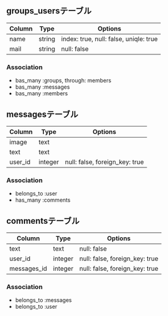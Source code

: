 ## groups_usersテーブル

|Column|Type|Options|
|------|----|-------|
|name|string|index: true, null: false, uniqle: true|
|mail|string|null: false|

### Association
- bas_many :groups, through: members
- bas_many :messages
- bas_many :members

## messagesテーブル
|Column|Type|Options|
|------|----|-------|
|image|text||
|text|text||
|user_id|integer|null: false, foreign_key: true|

### Association
- belongs_to :user
- has_many :comments

## commentsテーブル
|Column|Type|Options|
|------|----|-------|
|text|text|null: false|
|user_id|integer|null: false, foreign_key: true|
|messages_id|integer|null: false, foreign_key: true|

### Association
- belongs_to :messages
- belongs_to :user